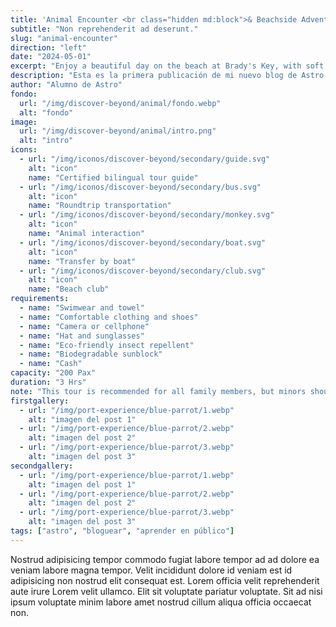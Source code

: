 ```yaml
---
title: 'Animal Encounter <br class="hidden md:block">& Beachside Adventure'
subtitle: "Non reprehenderit ad deserunt."
slug: "animal-encounter"
direction: "left"
date: "2024-05-01"
excerpt: "Enjoy a beautiful day on the beach at Brady's Key, with soft white sand, shaded by palm trees or an umbrella, and crystal-clear waters. Paddle, swim, or simply unwind in the sun."
description: "Esta es la primera publicación de mi nuevo blog de Astro."
author: "Alumno de Astro"
fondo:
  url: "/img/discover-beyond/animal/fondo.webp"
  alt: "fondo"
image:
  url: "/img/discover-beyond/animal/intro.png"
  alt: "intro"
icons:
  - url: "/img/iconos/discover-beyond/secondary/guide.svg"
    alt: "icon"
    name: "Certified bilingual tour guide"
  - url: "/img/iconos/discover-beyond/secondary/bus.svg"
    alt: "icon"
    name: "Roundtrip transportation"
  - url: "/img/iconos/discover-beyond/secondary/monkey.svg"
    alt: "icon"
    name: "Animal interaction"
  - url: "/img/iconos/discover-beyond/secondary/boat.svg"
    alt: "icon"
    name: "Transfer by boat"
  - url: "/img/iconos/discover-beyond/secondary/club.svg"
    alt: "icon"
    name: "Beach club"
requirements:
  - name: "Swimwear and towel"
  - name: "Comfortable clothing and shoes"
  - name: "Camera or cellphone"
  - name: "Hat and sunglasses"
  - name: "Eco-friendly insect repellent"
  - name: "Biodegradable sunblock"
  - name: "Cash"
capacity: "200 Pax"
duration: "3 Hrs"
note: "This tour is recommended for all family members, but minors should be always accompanied by their parent. Alcohol will not be served to people under 18 years old. Take into consideration that there is a certain amount of walking in this excursion."
firstgallery:
  - url: "/img/port-experience/blue-parrot/1.webp"
    alt: "imagen del post 1"
  - url: "/img/port-experience/blue-parrot/2.webp"
    alt: "imagen del post 2"
  - url: "/img/port-experience/blue-parrot/3.webp"
    alt: "imagen del post 3"
secondgallery:
  - url: "/img/port-experience/blue-parrot/1.webp"
    alt: "imagen del post 1"
  - url: "/img/port-experience/blue-parrot/2.webp"
    alt: "imagen del post 2"
  - url: "/img/port-experience/blue-parrot/3.webp"
    alt: "imagen del post 3"
tags: ["astro", "bloguear", "aprender en público"]
---
```



Nostrud adipisicing tempor commodo fugiat labore tempor ad ad dolore ea veniam labore magna tempor. Velit incididunt dolore id veniam est id adipisicing non nostrud elit consequat est. Lorem officia velit reprehenderit aute irure Lorem velit ullamco. Elit sit voluptate pariatur voluptate. Sit ad nisi ipsum voluptate minim labore amet nostrud cillum aliqua officia occaecat non.
